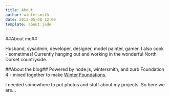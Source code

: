 ```yaml
---
title: About
author: wintersmith
date: 2013-05-08 12:00
template: about.jade
---
```


##About me##

Husband, sysadmin, developer, designer, model painter, gamer. I also cook - sometimes! Currently hanging out and working in the wonderful North Dorset countryside. 

##About the blog##
Powered by node.js, wintersmith, and zurb Foundation 4 - mixed together to make [Winter Foundations](https://github.com/jgater/winter-foundations).

I needed somewhere to put photos and stuff about my projects. So here we are...

